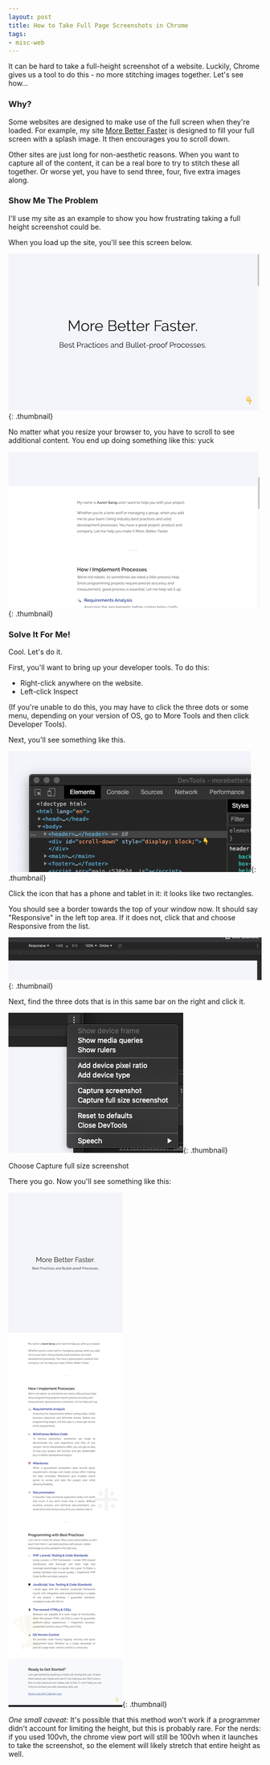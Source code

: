 ```yaml
---
layout: post
title: How to Take Full Page Screenshots in Chrome
tags:
- misc-web
---
```

It can be hard to take a full-height screenshot of a website.  Luckily, Chrome gives us a tool to do this - no more stitching images together. Let's see how...

### Why?

Some websites are designed to make use of the full screen when they're loaded.  For example, my site [More Better Faster](https://morebetterfaster.io) is designed to fill your full screen with a splash image. It then encourages you to scroll down.

Other sites are just long for non-aesthetic reasons.  When you want to capture all of the content, it can be a real bore to try to stitch these all together. Or worse yet, you have to send three, four, five extra images along.

### Show Me The Problem

I'll use my site as an example to show you how frustrating taking a full height screenshot could be.

When you load up the site, you'll see this screen below.

[![Screenshot - full](/uploads/2020/fullsize-chrome-1.thumb.png)](/uploads/2020/fullsize-chrome-1.png){: .thumbnail}

No matter what you resize your browser to, you have to scroll to see additional content.  You end up doing something like this: yuck

[![Screenshot - scrolled](/uploads/2020/fullsize-chrome-2.thumb.png)](/uploads/2020/fullsize-chrome-2.png){: .thumbnail}

### Solve It For Me!

Cool. Let's do it.

First, you'll want to bring up your developer tools. To do this:

* Right-click anywhere on the website.
* Left-click Inspect

(If you're unable to do this, you may have to click the three dots or some menu, depending on your version of OS, go to More Tools and then click Developer Tools).

Next, you'll see something like this.

[![Screenshot - finding the emulator](/uploads/2020/fullsize-chrome-3.thumb.png)](/uploads/2020/fullsize-chrome-3.png){: .thumbnail}

Click the icon that has a phone and tablet in it: it looks like two rectangles.

You should see a border towards the top of your window now.  It should say "Responsive" in the left top area. If it does not, click that and choose Responsive from the list.

[![Screenshot - responsive link](/uploads/2020/fullsize-chrome-4.thumb.png)](/uploads/2020/fullsize-chrome-4.png){: .thumbnail}

Next, find the three dots that is in this same bar on the right and click it.

[![Screenshot - choose full screenshot](/uploads/2020/fullsize-chrome-5.thumb.png)](/uploads/2020/fullsize-chrome-5.png){: .thumbnail}

Choose Capture full size screenshot

There you go. Now you'll see something like this:

[![Screenshot - full length](/uploads/2020/fullsize-chrome-6.thumb.png)](/uploads/2020/fullsize-chrome-6.png){: .thumbnail}

*One small caveat:* It's possible that this method won't work if a programmer didn't account for limiting the height, but this is probably rare.
For the nerds: if you used 100vh, the chrome view port will still be 100vh when it launches to take the screenshot, so the element will likely stretch that entire height as well.
